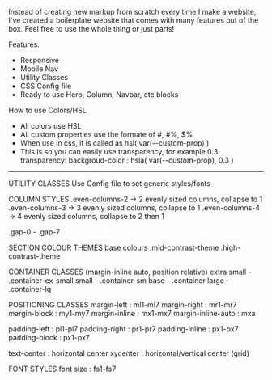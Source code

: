 Instead of creating new markup from scratch every time I make a website, I've created a boilerplate website that comes with many features out of the box. Feel free to use the whole thing or just parts!

Features:
- Responsive
- Mobile Nav
- Utility Classes
- CSS Config file
- Ready to use Hero, Column, Navbar, etc blocks



How to use Colors/HSL
- All colors use HSL
- All custom properties use the formate of #, #%, $%
- When use in css, it is called as hsl( var(--custom-prop) )
- This is so you can easily use transparency, for example 0.3 transparency:
    backgroud-color : hsla( var(--custom-prop), 0.3 )

---

UTILITY CLASSES
Use Config file to set generic styles/fonts


COLUMN STYLES
.even-columns-2 -> 2 evenly sized columns, collapse to 1 
.even-columns-3 -> 3 evenly sized columns, collapse to 1 
.even-columns-4 -> 4 evenly sized columns, collapse to 2 then 1

.gap-0 - .gap-7 


SECTION COLOUR THEMES
base colours
.mid-contrast-theme
.high-contrast-theme


CONTAINER CLASSES
(margin-inline auto, position relative)
extra small - .container-ex-small
small - .container-sm
base - .container
large - .container-lg


POSITIONING CLASSES
margin-left : ml1-ml7
margin-right : mr1-mr7
margin-block : my1-my7
margin-inline : mx1-mx7
margin-inline-auto :  mxa

padding-left : pl1-pl7
padding-right : pr1-pr7
padding-inline : px1-px7
padding-block : px1-px7

text-center : horizontal center
xycenter : horizontal/vertical center (grid)


FONT STYLES
font size : fs1-fs7
